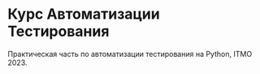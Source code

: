 # Курс Автоматизации Тестирования
Практическая часть по автоматизации тестирования на Python, ITMO 2023.
